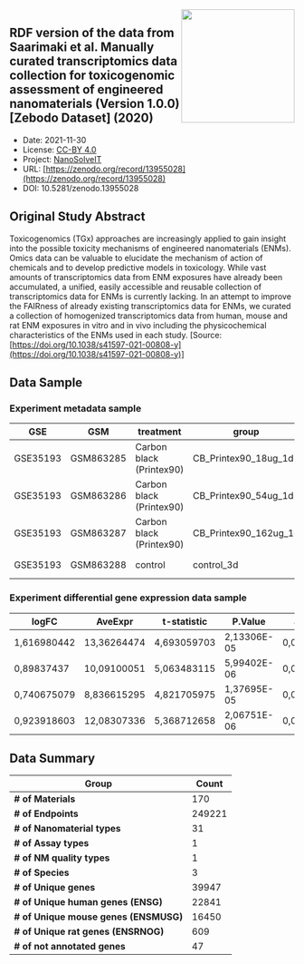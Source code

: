 <img style="float: right; width: 200px" src="https://upload.wikimedia.org/wikipedia/commons/e/e1/NanoCommons-Logo-Large_-_White_Circle_01.png" />


<div style="float: right; width: 200px" class='altmetric-embed' data-badge-type='donut' data-condensed='true' data-badge-details='right' data-doi="10.5281/zenodo.13955028"></div>

## RDF version of the data from Saarimaki et al. Manually curated transcriptomics data collection for toxicogenomic assessment of engineered nanomaterials (Version 1.0.0) [Zebodo Dataset] (2020)
<script type="application/ld+json">
	{
		"@context": {
			"bs": "https://bioschemas.org/",
			"schema": "https://schema.org/",
			"citation": "schema:citation",
			"name": "schema:name",
			"url": "schema:url",
			"variableMeasured": "schema:variableMeasured"
		},
		"@type": "schema:Dataset",
		"variableMeasured": [
			{
				"@type": "schema:PropertyValue",
				"name": "cell type"
			},
			{
				"@type": "schema:PropertyValue",
				"name": "dose"
			},
			{
				"@type": "schema:PropertyValue",
				"name": "expose time"
			},
			{
				"@type": "schema:PropertyValue",
				"name": "toxicological endpoint"
			},
			{
				"@type": "schema:PropertyValue",
				"name": "composition"
			},
			{
				"@type": "schema:PropertyValue",
				"name": "controls"
			},
			{
				"@type": "schema:PropertyValue",
				"name": "number of treatment groups"
			}
		],
		"name": "RDF version of the data from Saarimaki et al. Manually curated transcriptomics data collection for toxicogenomic assessment of engineered nanomaterials (Version 1.0.0) [Zebodo Dataset] (2020)",
		"schema:description": "This is an RDFied version of the dataset published by Saarimaki et al. Manually curated transcriptomics data collection for toxicogenomic assessment of engineered nanomaterials (Version 1.0.0) [Zenodo Dataset] (2020). The original dataset publication DOI: http://doi.org/10.5281/zenodo.4146981. The Original publication authors: Saarimaki, Laura Aliisa, Federico, Antonio, Lynch, Iseult, Papadiamantis, Anastasios G., Tsoumanis, Andreas, Melagraki, Georgia, Afantitis, Antreas, Serra, Angela, & Greco, Dario",
		"@id": "https://zenodo.org/record/13955028",
		"url": "https://zenodo.org/record/13955028",
		"citation": "https://zenodo.org/record/13955028",
		"http://purl.org/dc/terms/conformsTo": { "@type": "schema:CreativeWork", "@id": "https://bioschemas.org/profiles/Dataset/0.4-DRAFT" },
		"schema:identifier": "10.5281/zenodo.13955028",
		"schema:license": "https://creativecommons.org/licenses/by/4.0/legalcode",
		"schema:creator": [
		  {
			"@type": "schema:Organization",
			"name": "NanoSolveIT"
		  }
		],
		"schema:datePublished": "2021-11-30"
	}
</script>

* Date: 2021-11-30
* License: [CC-BY 4.0](https://creativecommons.org/licenses/by/4.0/legalcode)
* Project: [NanoSolveIT](https://www.nanosolveit.eu/)
* URL: [https://zenodo.org/record/13955028](https://zenodo.org/record/13955028)
* DOI: 10.5281/zenodo.13955028



## Original Study Abstract

Toxicogenomics (TGx) approaches are increasingly applied to gain insight into the possible toxicity mechanisms of engineered nanomaterials (ENMs). Omics data can be valuable to elucidate the mechanism of action of chemicals and to develop predictive models in toxicology. While vast amounts of transcriptomics data from ENM exposures have already been accumulated, a unified, easily accessible and reusable collection of transcriptomics data for ENMs is currently lacking. In an attempt to improve the FAIRness of already existing transcriptomics data for ENMs, we curated a collection of homogenized transcriptomics data from human, mouse and rat ENM exposures in vitro and in vivo including the physicochemical characteristics of the ENMs used in each study. [Source: [https://doi.org/10.1038/s41597-021-00808-y](https://doi.org/10.1038/s41597-021-00808-y)]


## Data Sample


### Experiment metadata sample

|GSE  |GSM |treatment|group|organism|biological_system|dose          |dose_unit|time_point|time_point_unit|slide|array|dye |platform|filenames|
|-----|----|---------|-----|--------|-----------------|--------------|---------|----------|---------------|-----|-----|----|--------|---------|
|GSE35193|GSM863285|Carbon black (Printex90)|CB_Printex90_18ug_1d|Mus musculus|Lung             |18            |ug       |1         |d              |251486818953_201002090953|1_2  |Cy5 |GPL4134 |GSM863285_251486818953_201002090953_S01_GE2_107_Sep09_1_2.txt|
|GSE35193|GSM863286|Carbon black (Printex90)|CB_Printex90_54ug_1d|Mus musculus|Lung             |54            |ug       |1         |d              |251486818953_201002090953|1_3  |Cy5 |GPL4134 |GSM863286_251486818953_201002090953_S01_GE2_107_Sep09_1_3.txt|
|GSE35193|GSM863287|Carbon black (Printex90)|CB_Printex90_162ug_1d|Mus musculus|Lung             |162           |ug       |1         |d              |251486818953_201002090953|1_4  |Cy5 |GPL4134 |GSM863287_251486818953_201002090953_S01_GE2_107_Sep09_1_4.txt|
|GSE35193|GSM863288|control  |control_3d|Mus musculus|Lung             |0             |NA       |3         |d              |251486818955_201002091001|1_1  |Cy5 |GPL4134 |GSM863288_251486818955_201002091001_S01_GE2_107_Sep09_1_1.txt|

### Experiment differential gene expression data sample

| logFC       | AveExpr     | t-statistic | P.Value     | adj.P.Val   | B-statistic | score       | ID                 |
| ----------- | ----------- | ----------- | ----------- | ----------- | ----------- | ----------- | ------------------ |
| 1,616980442 | 13,36264474 | 4,693059703 | 2,13306E-05 | 0,040153868 | 2,525330189 | 7,552910971 | ENSMUSG00000020108 |
| 0,89837437  | 10,09100051 | 5,063483115 | 5,99402E-06 | 0,028874382 | 3,617696824 | 4,691564427 | ENSMUSG00000027368 |
| 0,740675079 | 8,836615295 | 4,821705975 | 1,37695E-05 | 0,031680571 | 2,902082885 | 3,60048205  | ENSMUSG00000054364 |
| 0,923918603 | 12,08307336 | 5,368712658 | 2,06751E-06 | 0,028874382 | 4,532413404 | 5,252064459 | ENSMUSG00000019970 |



## Data Summary

| **Group**                              | **Count** |
| -------------------------------------- | --------- |
| **\# of Materials**                    | 170       |
| **\# of Endpoints**                    | 249221    |
| **\# of Nanomaterial types**           | 31        |
| **\# of Assay types**                  | 1         |
| **\# of NM quality types**             | 1         |
| **\# of Species**                      | 3         |
| **\# of Unique genes**                 | 39947     |
| **\# of Unique human genes (ENSG)**    | 22841     |
| **\# of Unique mouse genes (ENSMUSG)** | 16450     |
| **\# of Unique rat genes (ENSRNOG)**   | 609       |
| **\# of not annotated genes**          | 47        |
